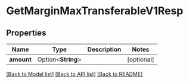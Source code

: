 # GetMarginMaxTransferableV1Resp

## Properties

Name | Type | Description | Notes
------------ | ------------- | ------------- | -------------
**amount** | Option<**String**> |  | [optional]

[[Back to Model list]](../README.md#documentation-for-models) [[Back to API list]](../README.md#documentation-for-api-endpoints) [[Back to README]](../README.md)


